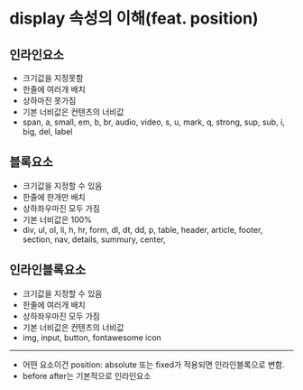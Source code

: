 # display 속성의 이해(feat. position)

## 인라인요소

- 크기값을 지정못함
- 한줄에 여러개 배치
- 상하마진 못가짐
- 기본 너비값은 컨텐츠의 너비값
- span, a, small, em, b, br, audio, video, s, u, mark, q, strong, sup, sub, i, big, del, label

## 블록요소

- 크기값을 지정할 수 있음
- 한줄에 한개만 배치
- 상하좌우마진 모두 가짐
- 기본 너비값은 100%
- div, ul, ol, li, h, hr, form, dl, dt, dd, p, table, header, article, footer, section, nav, details, summury, center,

## 인라인블록요소

- 크기값을 지정할 수 있음
- 한줄에 여러개 배치
- 상하좌우마진 모두 가짐
- 기본 너비값은 컨텐츠의 너비값
- img, input, button, fontawesome icon

---

- 어떤 요소이건 position: absolute 또는 fixed가 적용되면 인라인블록으로 변함.
- before after는 기본적으로 인라인요소
